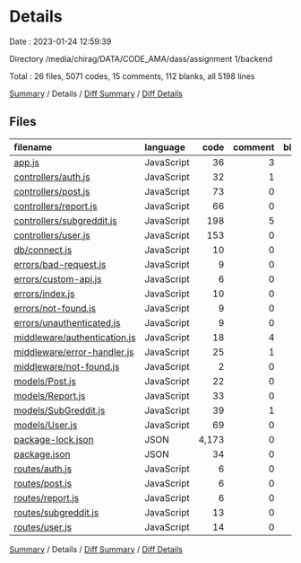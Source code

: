# Details

Date : 2023-01-24 12:59:39

Directory /media/chirag/DATA/CODE_AMA/dass/assignment 1/backend

Total : 26 files,  5071 codes, 15 comments, 112 blanks, all 5198 lines

[Summary](results.md) / Details / [Diff Summary](diff.md) / [Diff Details](diff-details.md)

## Files
| filename | language | code | comment | blank | total |
| :--- | :--- | ---: | ---: | ---: | ---: |
| [app.js](/app.js) | JavaScript | 36 | 3 | 12 | 51 |
| [controllers/auth.js](/controllers/auth.js) | JavaScript | 32 | 1 | 4 | 37 |
| [controllers/post.js](/controllers/post.js) | JavaScript | 73 | 0 | 4 | 77 |
| [controllers/report.js](/controllers/report.js) | JavaScript | 66 | 0 | 3 | 69 |
| [controllers/subgreddit.js](/controllers/subgreddit.js) | JavaScript | 198 | 5 | 14 | 217 |
| [controllers/user.js](/controllers/user.js) | JavaScript | 153 | 0 | 12 | 165 |
| [db/connect.js](/db/connect.js) | JavaScript | 10 | 0 | 3 | 13 |
| [errors/bad-request.js](/errors/bad-request.js) | JavaScript | 9 | 0 | 3 | 12 |
| [errors/custom-api.js](/errors/custom-api.js) | JavaScript | 6 | 0 | 2 | 8 |
| [errors/index.js](/errors/index.js) | JavaScript | 10 | 0 | 2 | 12 |
| [errors/not-found.js](/errors/not-found.js) | JavaScript | 9 | 0 | 3 | 12 |
| [errors/unauthenticated.js](/errors/unauthenticated.js) | JavaScript | 9 | 0 | 3 | 12 |
| [middleware/authentication.js](/middleware/authentication.js) | JavaScript | 18 | 4 | 5 | 27 |
| [middleware/error-handler.js](/middleware/error-handler.js) | JavaScript | 25 | 1 | 4 | 30 |
| [middleware/not-found.js](/middleware/not-found.js) | JavaScript | 2 | 0 | 2 | 4 |
| [models/Post.js](/models/Post.js) | JavaScript | 22 | 0 | 3 | 25 |
| [models/Report.js](/models/Report.js) | JavaScript | 33 | 0 | 3 | 36 |
| [models/SubGreddit.js](/models/SubGreddit.js) | JavaScript | 39 | 1 | 4 | 44 |
| [models/User.js](/models/User.js) | JavaScript | 69 | 0 | 6 | 75 |
| [package-lock.json](/package-lock.json) | JSON | 4,173 | 0 | 1 | 4,174 |
| [package.json](/package.json) | JSON | 34 | 0 | 1 | 35 |
| [routes/auth.js](/routes/auth.js) | JavaScript | 6 | 0 | 2 | 8 |
| [routes/post.js](/routes/post.js) | JavaScript | 6 | 0 | 4 | 10 |
| [routes/report.js](/routes/report.js) | JavaScript | 6 | 0 | 4 | 10 |
| [routes/subgreddit.js](/routes/subgreddit.js) | JavaScript | 13 | 0 | 4 | 17 |
| [routes/user.js](/routes/user.js) | JavaScript | 14 | 0 | 4 | 18 |

[Summary](results.md) / Details / [Diff Summary](diff.md) / [Diff Details](diff-details.md)